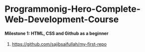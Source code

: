 # Programmonig-Hero-Complete-Web-Development-Course
#### Milestone 1: HTML, CSS and Github as a beginner
1. https://github.com/sajibsaifullah/my-first-repo
